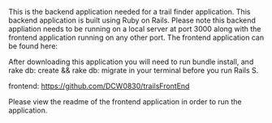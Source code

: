 This is the backend application needed for a trail finder application. This backend application is built using Ruby on Rails. 
Please note this backend appliation needs to be running on a local server at port 3000 along with the frontend application running on any other port. The frontend application can be found here:

After downloading this application you will need to run bundle install, and rake db: create && rake db: migrate in your terminal before you run Rails S. 

frontend: https://github.com/DCW0830/trailsFrontEnd

Please view the readme of the frontend application in order to run the application.
